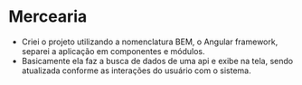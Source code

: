# Mercearia

- Criei o projeto utilizando a nomenclatura BEM, o Angular framework, separei a aplicação em componentes e módulos.
- Basicamente ela faz a busca de dados de uma api e exibe na tela, sendo atualizada conforme as interações do usuário com o sistema.
